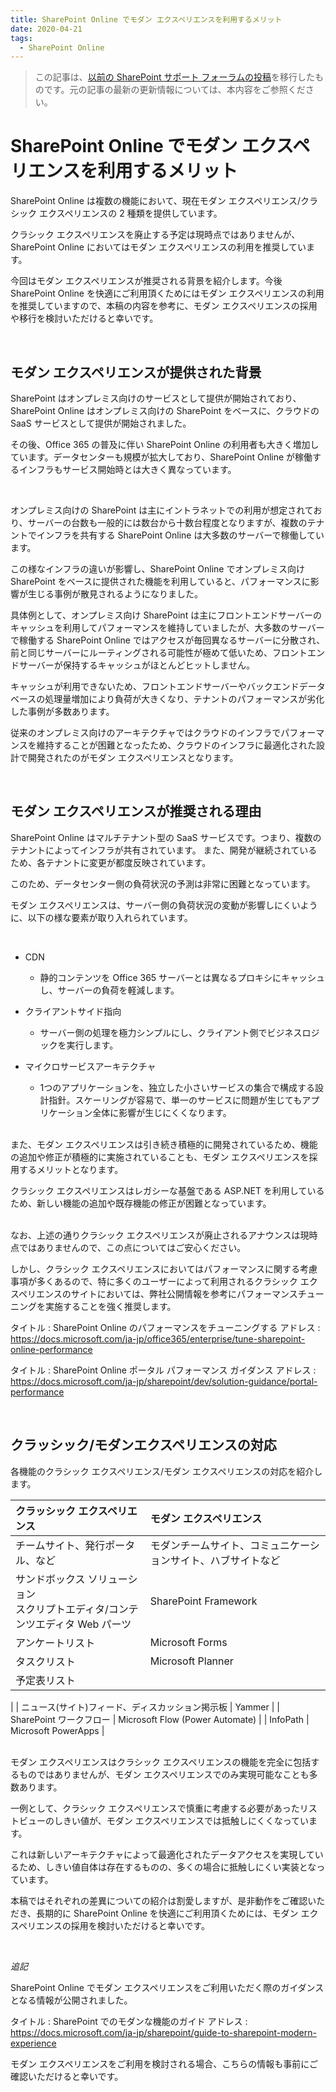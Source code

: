 ```yaml
---
title: SharePoint Online でモダン エクスペリエンスを利用するメリット
date: 2020-04-21
tags:
  - SharePoint Online
---
```


> この記事は、[以前の SharePoint サポート フォーラムの投稿](https://social.msdn.microsoft.com/Forums/ja-JP/0b9b82cb-9826-4387-942b-954b68602128/sharepoint-online-?forum=sharepointsupportteamja)を移行したものです。元の記事の最新の更新情報については、本内容をご参照ください。

# SharePoint Online でモダン エクスペリエンスを利用するメリット

SharePoint Online は複数の機能において、現在モダン エクスペリエンス/クラシック エクスペリエンスの 2 種類を提供しています。

クラシック エクスペリエンスを廃止する予定は現時点ではありませんが、SharePoint Online においてはモダン エクスペリエンスの利用を推奨しています。

今回はモダン エクスペリエンスが推奨される背景を紹介します。今後 SharePoint Online を快適にご利用頂くためにはモダン エクスペリエンスの利用を推奨していますので、本稿の内容を参考に、モダン エクスペリエンスの採用や移行を検討いただけると幸いです。

<br/>

## モダン エクスペリエンスが提供された背景

SharePoint はオンプレミス向けのサービスとして提供が開始されており、SharePoint Online はオンプレミス向けの SharePoint をベースに、クラウドの SaaS サービスとして提供が開始されました。

その後、Office 365 の普及に伴い SharePoint Online の利用者も大きく増加しています。データセンターも規模が拡大しており、SharePoint Online が稼働するインフラもサービス開始時とは大きく異なっています。

<br/>

オンプレミス向けの SharePoint は主にイントラネットでの利用が想定されており、サーバーの台数も一般的には数台から十数台程度となりますが、複数のテナントでインフラを共有する SharePoint Online は大多数のサーバーで稼働しています。

この様なインフラの違いが影響し、SharePoint Online でオンプレミス向け SharePoint をベースに提供された機能を利用していると、パフォーマンスに影響が生じる事例が散見されるようになりました。

具体例として、オンプレミス向け SharePoint は主にフロントエンドサーバーのキャッシュを利用してパフォーマンスを維持していましたが、大多数のサーバーで稼働する SharePoint Online ではアクセスが毎回異なるサーバーに分散され、前と同じサーバーにルーティングされる可能性が極めて低いため、フロントエンドサーバーが保持するキャッシュがほとんどヒットしません。

キャッシュが利用できないため、フロントエンドサーバーやバックエンドデータベースの処理量増加により負荷が大きくなり、テナントのパフォーマンスが劣化した事例が多数あります。

従来のオンプレミス向けのアーキテクチャではクラウドのインフラでパフォーマンスを維持することが困難となったため、クラウドのインフラに最適化された設計で開発されたのがモダン エクスペリエンスとなります。

<br/>

## モダン エクスペリエンスが推奨される理由

SharePoint Online はマルチテナント型の SaaS サービスです。つまり、複数のテナントによってインフラが共有されています。
また、開発が継続されているため、各テナントに変更が都度反映されています。

このため、データセンター側の負荷状況の予測は非常に困難となっています。

モダン エクスペリエンスは、サーバー側の負荷状況の変動が影響しにくいように、以下の様な要素が取り入れられています。

<br/>

* CDN
    - 静的コンテンツを Office 365 サーバーとは異なるプロキシにキャッシュし、サーバーの負荷を軽減します。

* クライアントサイド指向
    - サーバー側の処理を極力シンプルにし、クライアント側でビジネスロジックを実行します。
* マイクロサービスアーキテクチャ
    - 1つのアプリケーションを、独立した小さいサービスの集合で構成する設計指針。スケーリングが容易で、単一のサービスに問題が生じてもアプリケーション全体に影響が生じにくくなります。

<br/>
また、モダン エクスペリエンスは引き続き積極的に開発されているため、機能の追加や修正が積極的に実施されていることも、モダン エクスペリエンスを採用するメリットとなります。

クラシック エクスペリエンスはレガシーな基盤である ASP.NET を利用しているため、新しい機能の追加や既存機能の修正が困難となっています。
 
<br/>
なお、上述の通りクラシック エクスペリエンスが廃止されるアナウンスは現時点ではありませんので、この点についてはご安心ください。

しかし、クラシック エクスペリエンスにおいてはパフォーマンスに関する考慮事項が多くあるので、特に多くのユーザーによって利用されるクラシック エクスペリエンスのサイトにおいては、弊社公開情報を参考にパフォーマンスチューニングを実施することを強く推奨します。

タイトル : SharePoint Online のパフォーマンスをチューニングする
アドレス : https://docs.microsoft.com/ja-jp/office365/enterprise/tune-sharepoint-online-performance

タイトル : SharePoint Online ポータル パフォーマンス ガイダンス
アドレス : https://docs.microsoft.com/ja-jp/sharepoint/dev/solution-guidance/portal-performance

<br/>

## クラッシック/モダンエクスペリエンスの対応

各機能のクラシック エクスペリエンス/モダン エクスペリエンスの対応を紹介します。

| クラッシック エクスペリエンス | モダン エクスペリエンス
|:-----------|:------------|
| チームサイト、発行ポータル、など | モダンチームサイト、コミュニケーションサイト、ハブサイトなど |
| サンドボックス ソリューション<br/>スクリプトエディタ/コンテンツエディタ Web パーツ | SharePoint Framework |
| アンケートリスト | Microsoft Forms |
| タスクリスト | Microsoft Planner |
| 予定表リスト | 
 |
| ニュース(サイト)フィード、ディスカッション掲示板 | Yammer |
| SharePoint ワークフロー | Microsoft Flow (Power Automate) |
| InfoPath | Microsoft PowerApps |

<br/>
モダン エクスペリエンスはクラシック エクスペリエンスの機能を完全に包括するものではありませんが、モダン エクスペリエンスでのみ実現可能なことも多数あります。

一例として、クラシック エクスペリエンスで慎重に考慮する必要があったリストビューのしきい値が、モダン エクスペリエンスでは抵触しにくくなっています。

これは新しいアーキテクチャによって最適化されたデータアクセスを実現しているため、しきい値自体は存在するものの、多くの場合に抵触しにくい実装となっています。

本稿ではそれぞれの差異についての紹介は割愛しますが、是非動作をご確認いただき、長期的に SharePoint Online を快適にご利用頂くためには、モダン エクスペリエンスの採用を検討いただけると幸いです。

<br/>

_追記_

SharePoint Online でモダン エクスペリエンスをご利用いただく際のガイダンスとなる情報が公開されました。

タイトル : SharePoint でのモダンな機能のガイド
アドレス : https://docs.microsoft.com/ja-jp/sharepoint/guide-to-sharepoint-modern-experience

モダン エクスペリエンスをご利用を検討される場合、こちらの情報も事前にご確認いただけると幸いです。
